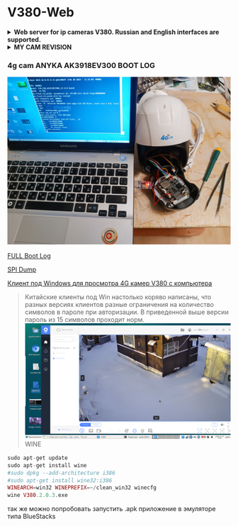 # V380-Web
<details>
  <summary> <b>Web server for ip cameras V380. Russian and English interfaces are supported. </b> </summary> 

### The HTTP server allows you to
- perform all sorts of manipulations with the records on the sd card. Now you do not need to take it out of the camera every time;
- watch the video archive on sd online without removing the card;
- display camera information;
- launch services (RTSP, telnet, ftp, HTTP);
- restart and safely shut down the camera before turning off the power.  
### HTTP-сервер позволяет
- производить всевозможные манипуляции с записями на sd-карте. Теперь вынимать её из камеры каждый раз вам нет необходимости;
- смотреть видео-архив на sd онлайн, не вынимая карты;
- отображать сведения о камере;
- производить запуск служб (RTSP, telnet, ftp, HTTP);
- перезагружать и безопасно завершать работу камеры перед отключением питания.
### Таблица определения модели камеры V380
| Camera | Оборудование / Hwprefix | Модель / Hwname | Установщик / Installer |
| --- | --- | --- | --- |
| V380 | Любая камера<br>Any camera | установка вручную<br>manual setup | [httpd_V380_any_manual.zip](https://github.com/Arkady23/V380-Web/releases/download/Initial-installer/httpd_V380_any_manual.zip) |

Ваша базовая прошивка может быть самой последней. Вся установка происходит на sd-карту. Если после установки очистить или вынуть sd, то камера будет работать в обычном режиме, как работала до установки.
### Установка
1. Отформатировать sd-карту в FAT32 ([Вот эта программа](http://ridgecrop.co.uk/index.htm?guiformat.htm) подходит).
2. Записать в корень карты содержимое [архива](https://github.com/Arkady23/V380-Web/releases/download/Initial-installer/httpd_V380_any_manual.zip) в составе:
- ark-add-on
- bin
- quick_check.ini
- setup.sh
3. Вставить карту в камеру и включить её... ждать пару минут. Камера включется с запущенным сервером telnet. После чего нужно зайти через telnet по адресу камеры (логин root, пароль посмотреть в файле quick_check.ini).
4. Ввести команду через telnet:<br>
    /mnt/sdcard/setup.sh
5. Камера должна перезагрузится. После чего можно заходить с помощью обозревателя интернета на адрес камеры. 
### Installation
1. Format the sd card to FAT32 ([Here this program](http://ridgecrop.co.uk/index.htm?guiformat.htm) is suitable).
2. Write to the root of the sd-card the contents of [the archive](https://github.com/Arkady23/V380-Web/releases/download/Initial-installer/httpd_V380_any_manual.zip) as part of:
- ark-add-on
- bin
- quick_check.ini
- setup.sh
3. Insert the card into the camera and turn it on... wait a couple of minutes. The camera turns on with the telnet server running. After that, you need to log in via telnet to the camera address (login root, password look in the file quick_check.in).
4. Enter command via telnet:<br>
    /mnt/sdcard/setup.sh<br>
5. The camera should reboot. After that, you can use the Internet browser to access the address of the camera. 
### News
People complain that the Web does not work and send the software version. I can't tell anything by the version numbers. Still need the installation protocol setup.sh , It would be nice to copy your Linux. The main thing is that there should be a telnet. Using the example of my camera, I just showed what you can do yourself if there is a telnet. So, what doesn't work for anyone, figure it out, and if something new turns out, then I'll finish it so that others can use it. There are plans to make, as there will be time and mood, a script for Windows that will copy all the videos from the camera in the background.  


Жалуются, что Web не работает и присылают версию ПО. Ничего не могу сказать по номерам версий. Еще надо протокол установки setup.sh, Хорошо бы ваш Linux скопировать. Главное, чтобы был telnet. Я на примере своей камеры просто показал, что можно самому сделать, если есть telnet. Так, что у кого не работает, разбирайтесь, а если что-то выяснится новое, то я доделаю, чтобы и другие могли использовать. В планах сделать, как будет время и настроение, скрипт для Windows, который будет в фоновом режиме копировать все видео с камеры.
  
![Просмотр основных настроек](screenshots/image_2022_08_21T23_12_43_133Z.png?raw=true)

</details>


<details>
<summary> <b> MY CAM REVISION </b> </summary>


![](IMG_20241213_092028.jpg)

### UART RX
> [!CAUTION]
> Расположение контактов может различатся в зависимости от ревизии.
![](IMG_20241213_185230.jpg)


</details>

### 4g cam ANYKA AK3918EV300 BOOT LOG
![](IMG_20241213_095927.jpg)

[FULL Boot Log](https://raw.githubusercontent.com/sw3nlab/V380-Web/refs/heads/main/4g_cam_boot_log.txt) 

[SPI Dump](https://github.com/sw3nlab/V380-Web/blob/main/4g.bin)

[Клиент под Windows для просмотра 4G камер V380 с компьютера ](https://drive.google.com/file/d/1OxkICOR_1UwQNb8umTJXPohaOjRI6evo/view?usp=drivesdk)
>Китайские клиенты под Win настолько коряво написаны, что разных версиях клиентов разные ограничения на количество символов в пароле при авторизации. 
В приведенной выше версии пароль из 15 символов проходит норм.
![](screenshots/screenV380.png)
>WINE
```php
sudo apt-get update
sudo apt-get install wine
#sudo dpkg --add-architecture i386
#sudo apt-get install wine32:i386
WINEARCH=win32 WINEPREFIX=~/clean_win32 winecfg
wine V380.2.0.3.exe
```
так же можно попробовать запустить .apk приложение в эмуляторе типа BlueStacks 
